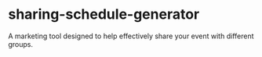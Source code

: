 # sharing-schedule-generator
A marketing tool designed to help effectively share your event with different groups. 
